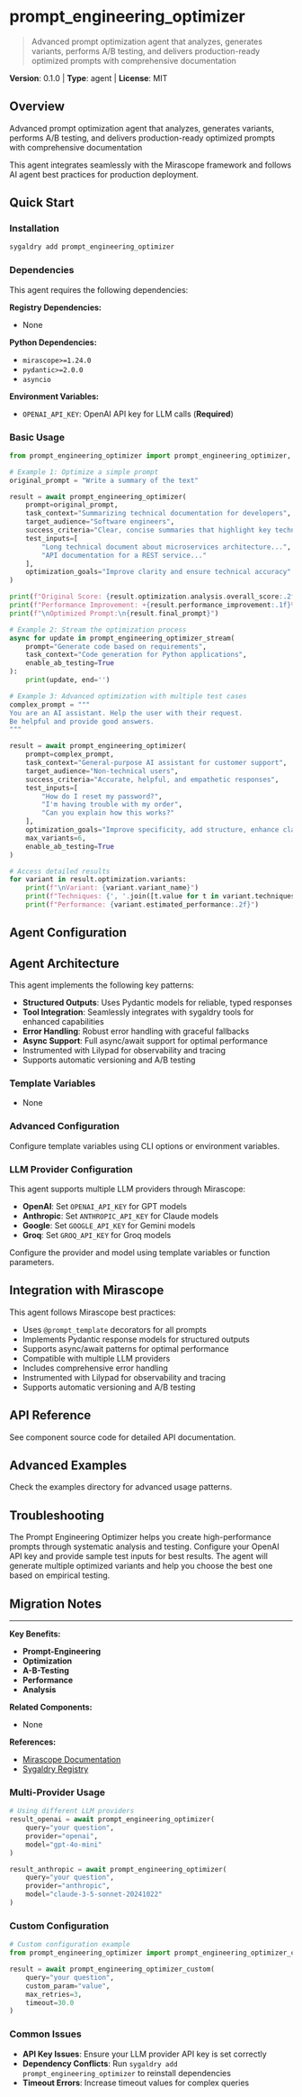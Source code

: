 # prompt_engineering_optimizer
> Advanced prompt optimization agent that analyzes, generates variants, performs A/B testing, and delivers production-ready optimized prompts with comprehensive documentation

**Version**: 0.1.0 | **Type**: agent | **License**: MIT

## Overview

Advanced prompt optimization agent that analyzes, generates variants, performs A/B testing, and delivers production-ready optimized prompts with comprehensive documentation

This agent integrates seamlessly with the Mirascope framework and follows AI agent best practices for production deployment.

## Quick Start

### Installation

```bash
sygaldry add prompt_engineering_optimizer
```

### Dependencies

This agent requires the following dependencies:

**Registry Dependencies:**

- None

**Python Dependencies:**

- `mirascope>=1.24.0`
- `pydantic>=2.0.0`
- `asyncio`

**Environment Variables:**

- `OPENAI_API_KEY`: OpenAI API key for LLM calls (**Required**)

### Basic Usage

```python
from prompt_engineering_optimizer import prompt_engineering_optimizer, prompt_engineering_optimizer_stream

# Example 1: Optimize a simple prompt
original_prompt = "Write a summary of the text"

result = await prompt_engineering_optimizer(
    prompt=original_prompt,
    task_context="Summarizing technical documentation for developers",
    target_audience="Software engineers",
    success_criteria="Clear, concise summaries that highlight key technical points",
    test_inputs=[
        "Long technical document about microservices architecture...",
        "API documentation for a REST service..."
    ],
    optimization_goals="Improve clarity and ensure technical accuracy"
)

print(f"Original Score: {result.optimization.analysis.overall_score:.2f}")
print(f"Performance Improvement: +{result.performance_improvement:.1f}%")
print(f"\nOptimized Prompt:\n{result.final_prompt}")

# Example 2: Stream the optimization process
async for update in prompt_engineering_optimizer_stream(
    prompt="Generate code based on requirements",
    task_context="Code generation for Python applications",
    enable_ab_testing=True
):
    print(update, end='')

# Example 3: Advanced optimization with multiple test cases
complex_prompt = """
You are an AI assistant. Help the user with their request.
Be helpful and provide good answers.
"""

result = await prompt_engineering_optimizer(
    prompt=complex_prompt,
    task_context="General-purpose AI assistant for customer support",
    target_audience="Non-technical users",
    success_criteria="Accurate, helpful, and empathetic responses",
    test_inputs=[
        "How do I reset my password?",
        "I'm having trouble with my order",
        "Can you explain how this works?"
    ],
    optimization_goals="Improve specificity, add structure, enhance clarity",
    max_variants=6,
    enable_ab_testing=True
)

# Access detailed results
for variant in result.optimization.variants:
    print(f"\nVariant: {variant.variant_name}")
    print(f"Techniques: {', '.join([t.value for t in variant.techniques_applied])}")
    print(f"Performance: {variant.estimated_performance:.2f}")
```

## Agent Configuration

## Agent Architecture

This agent implements the following key patterns:

- **Structured Outputs**: Uses Pydantic models for reliable, typed responses
- **Tool Integration**: Seamlessly integrates with sygaldry tools for enhanced capabilities
- **Error Handling**: Robust error handling with graceful fallbacks
- **Async Support**: Full async/await support for optimal performance
- Instrumented with Lilypad for observability and tracing
- Supports automatic versioning and A/B testing

### Template Variables

- None

### Advanced Configuration

Configure template variables using CLI options or environment variables.

### LLM Provider Configuration

This agent supports multiple LLM providers through Mirascope:

- **OpenAI**: Set `OPENAI_API_KEY` for GPT models
- **Anthropic**: Set `ANTHROPIC_API_KEY` for Claude models
- **Google**: Set `GOOGLE_API_KEY` for Gemini models
- **Groq**: Set `GROQ_API_KEY` for Groq models

Configure the provider and model using template variables or function parameters.

## Integration with Mirascope

This agent follows Mirascope best practices:

- Uses `@prompt_template` decorators for all prompts
- Implements Pydantic response models for structured outputs
- Supports async/await patterns for optimal performance
- Compatible with multiple LLM providers
- Includes comprehensive error handling
- Instrumented with Lilypad for observability and tracing
- Supports automatic versioning and A/B testing

## API Reference

See component source code for detailed API documentation.

## Advanced Examples

Check the examples directory for advanced usage patterns.

## Troubleshooting

The Prompt Engineering Optimizer helps you create high-performance prompts through systematic analysis and testing. Configure your OpenAI API key and provide sample test inputs for best results. The agent will generate multiple optimized variants and help you choose the best one based on empirical testing.

## Migration Notes

---

**Key Benefits:**

- **Prompt-Engineering**
- **Optimization**
- **A-B-Testing**
- **Performance**
- **Analysis**

**Related Components:**

- None

**References:**

- [Mirascope Documentation](https://mirascope.com)
- [Sygaldry Registry](https://github.com/greyhaven-ai/sygaldry)

### Multi-Provider Usage

```python
# Using different LLM providers
result_openai = await prompt_engineering_optimizer(
    query="your question",
    provider="openai",
    model="gpt-4o-mini"
)

result_anthropic = await prompt_engineering_optimizer(
    query="your question",
    provider="anthropic",
    model="claude-3-5-sonnet-20241022"
)
```

### Custom Configuration

```python
# Custom configuration example
from prompt_engineering_optimizer import prompt_engineering_optimizer_custom

result = await prompt_engineering_optimizer_custom(
    query="your question",
    custom_param="value",
    max_retries=3,
    timeout=30.0
)
```

### Common Issues

- **API Key Issues**: Ensure your LLM provider API key is set correctly
- **Dependency Conflicts**: Run `sygaldry add prompt_engineering_optimizer` to reinstall dependencies
- **Timeout Errors**: Increase timeout values for complex queries
